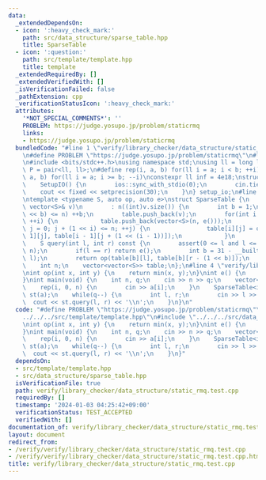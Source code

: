 ```yaml
---
data:
  _extendedDependsOn:
  - icon: ':heavy_check_mark:'
    path: src/data_structure/sparse_table.hpp
    title: SparseTable
  - icon: ':question:'
    path: src/template/template.hpp
    title: template
  _extendedRequiredBy: []
  _extendedVerifiedWith: []
  _isVerificationFailed: false
  _pathExtension: cpp
  _verificationStatusIcon: ':heavy_check_mark:'
  attributes:
    '*NOT_SPECIAL_COMMENTS*': ''
    PROBLEM: https://judge.yosupo.jp/problem/staticrmq
    links:
    - https://judge.yosupo.jp/problem/staticrmq
  bundledCode: "#line 1 \"verify/library_checker/data_structure/static_rmq.test.cpp\"\
    \n#define PROBLEM \"https://judge.yosupo.jp/problem/staticrmq\"\n#line 2 \"src/template/template.hpp\"\
    \n#include <bits/stdc++.h>\nusing namespace std;\nusing ll = long long;\nusing\
    \ P = pair<ll, ll>;\n#define rep(i, a, b) for(ll i = a; i < b; ++i)\n#define rrep(i,\
    \ a, b) for(ll i = a; i >= b; --i)\nconstexpr ll inf = 4e18;\nstruct SetupIO {\n\
    \    SetupIO() {\n        ios::sync_with_stdio(0);\n        cin.tie(0);\n    \
    \    cout << fixed << setprecision(30);\n    }\n} setup_io;\n#line 3 \"src/data_structure/sparse_table.hpp\"\
    \ntemplate <typename S, auto op, auto e>\nstruct SparseTable {\n    SparseTable(const\
    \ vector<S>& v)\n        : n((int)v.size()) {\n        int b = 1;\n        while((1\
    \ << b) <= n) ++b;\n        table.push_back(v);\n        for(int i = 1; i < b;\
    \ ++i) {\n            table.push_back(vector<S>(n, e()));\n            for(int\
    \ j = 0; j + (1 << i) <= n; ++j) {\n                table[i][j] = op(table[i -\
    \ 1][j], table[i - 1][j + (1 << (i - 1))]);\n            }\n        }\n    }\n\
    \    S query(int l, int r) const {\n        assert(0 <= l and l <= r and r <=\
    \ n);\n        if(l == r) return e();\n        int b = 31 - __builtin_clz(r -\
    \ l);\n        return op(table[b][l], table[b][r - (1 << b)]);\n    }\n\n   private:\n\
    \    int n;\n    vector<vector<S>> table;\n};\n#line 4 \"verify/library_checker/data_structure/static_rmq.test.cpp\"\
    \nint op(int x, int y) {\n    return min(x, y);\n}\nint e() {\n    return 1e9;\n\
    }\nint main(void) {\n    int n, q;\n    cin >> n >> q;\n    vector<int> a(n);\n\
    \    rep(i, 0, n) {\n        cin >> a[i];\n    }\n    SparseTable<int, op, e>\
    \ st(a);\n    while(q--) {\n        int l, r;\n        cin >> l >> r;\n      \
    \  cout << st.query(l, r) << '\\n';\n    }\n}\n"
  code: "#define PROBLEM \"https://judge.yosupo.jp/problem/staticrmq\"\n#include \"\
    ../../../src/template/template.hpp\"\n#include \"../../../src/data_structure/sparse_table.hpp\"\
    \nint op(int x, int y) {\n    return min(x, y);\n}\nint e() {\n    return 1e9;\n\
    }\nint main(void) {\n    int n, q;\n    cin >> n >> q;\n    vector<int> a(n);\n\
    \    rep(i, 0, n) {\n        cin >> a[i];\n    }\n    SparseTable<int, op, e>\
    \ st(a);\n    while(q--) {\n        int l, r;\n        cin >> l >> r;\n      \
    \  cout << st.query(l, r) << '\\n';\n    }\n}"
  dependsOn:
  - src/template/template.hpp
  - src/data_structure/sparse_table.hpp
  isVerificationFile: true
  path: verify/library_checker/data_structure/static_rmq.test.cpp
  requiredBy: []
  timestamp: '2024-01-03 04:25:42+09:00'
  verificationStatus: TEST_ACCEPTED
  verifiedWith: []
documentation_of: verify/library_checker/data_structure/static_rmq.test.cpp
layout: document
redirect_from:
- /verify/verify/library_checker/data_structure/static_rmq.test.cpp
- /verify/verify/library_checker/data_structure/static_rmq.test.cpp.html
title: verify/library_checker/data_structure/static_rmq.test.cpp
---
```

